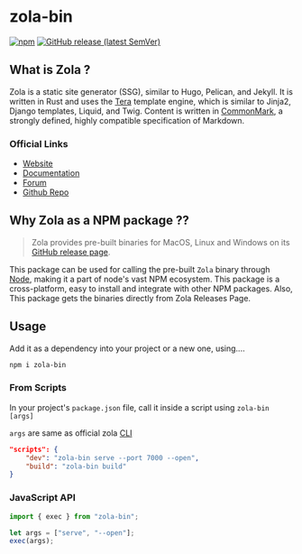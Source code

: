 # zola-bin

[![npm](https://img.shields.io/npm/v/zola-bin?label=zola-bin)](https://www.npmjs.com/package/zola-bin)
[![GitHub release (latest SemVer)](https://img.shields.io/github/v/release/getzola/zola?label=zola-latest)](https://github.com/getzola/zola/releases)

## What is Zola ?

Zola is a static site generator (SSG), similar to Hugo, Pelican, and Jekyll. It is written in Rust and uses the [Tera](https://tera.netlify.com/) template engine, which is similar to Jinja2, Django templates, Liquid, and Twig. Content is written in [CommonMark](https://commonmark.org/), a strongly defined, highly compatible specification of Markdown.

### Official Links

- [Website](https://www.getzola.org/)
- [Documentation](https://www.getzola.org/documentation/getting-started/overview/)
- [Forum](https://zola.discourse.group/)
- [Github Repo](https://github.com/getzola/zola)

## Why Zola as a NPM package ??

> Zola provides pre-built binaries for MacOS, Linux and Windows on its [GitHub release page](https://github.com/getzola/zola/releases).

This package can be used for calling the pre-built `Zola` binary through [Node](https://nodejs.org), making it a part of node's vast NPM ecosystem. This package is a cross-platform, easy to install and integrate with other NPM packages. Also, This package gets the binaries directly from Zola Releases Page.

## Usage

Add it as a dependency into your project or a new one, using....

```bash
npm i zola-bin
```

### From Scripts

In your project's `package.json` file, call it inside a script using `zola-bin [args]`

`args` are same as official zola [CLI](https://www.getzola.org/documentation/getting-started/cli-usage/)

```json
"scripts": {
    "dev": "zola-bin serve --port 7000 --open",
    "build": "zola-bin build"
}
```

### JavaScript API

```js
import { exec } from "zola-bin";

let args = ["serve", "--open"];
exec(args);
```
